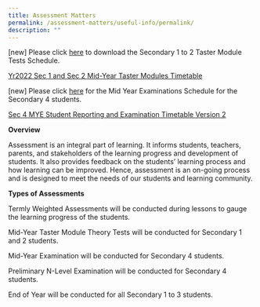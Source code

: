 ```yaml
---
title: Assessment Matters
permalink: /assessment-matters/useful-info/permalink/
description: ""
---
```

\[new\] Please click [here](/files/Yr2022%20Sec%201%20and%20Sec%202%20Mid-Year%20Taster%20Modules%20Timetable.pdf) to download the Secondary 1 to 2 Taster Module Tests Schedule.

[Yr2022 Sec 1 and Sec 2 Mid-Year Taster Modules Timetable](/files/Yr2022%20Sec%201%20and%20Sec%202%20Mid-Year%20Taster%20Modules%20Timetable.pdf)

\[new\] Please click [here](/files/Sec%204%20MYE%20Student%20Reporting%20and%20Examination%20Timetable%20Version%202.pdf) for the Mid Year Examinations Schedule for the Secondary 4 students.

[Sec 4 MYE Student Reporting and Examination Timetable Version 2](/files/Sec%204%20MYE%20Student%20Reporting%20and%20Examination%20Timetable%20Version%202.pdf)


**Overview**

Assessment is an integral part of learning. It informs students, teachers, parents, and stakeholders of the learning progress and development of students. It also provides feedback on the students’ learning process and how learning can be improved. Hence, assessment is an on-going process and is designed to meet the needs of our students and learning community.

**Types of Assessments**

Termly Weighted Assessments will be conducted during lessons to gauge the learning progress of the students.

Mid-Year Taster Module Theory Tests will be conducted for Secondary 1 and 2 students.

Mid-Year Examination will be conducted for Secondary 4 students.

Preliminary N-Level Examination will be conducted for Secondary 4 students.

End of Year will be conducted for all Secondary 1 to 3 students.
